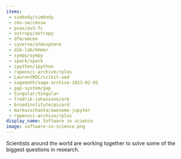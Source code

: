 ```yaml
---
items:
 - simbody/simbody
 - cms-sw/cmssw
 - psas/av3-fc
 - astropy/astropy
 - dfm/emcee
 - cyverse/atmosphere
 - dib-lab/khmer
 - sympy/sympy
 - spack/spack
 - ipython/ipython
 - ropensci-archive/rplos
 - LaurentRDC/scikit-ued
 - sagemath/sage-archive-2023-02-01
 - gap-system/gap
 - Singular/Singular
 - fredrik-johansson/arb
 - broadinstitute/picard
 - markusschanta/awesome-jupyter
 - ropensci-archive/rplos
display_name: Software in science
image: software-in-science.png
---
```

Scientists around the world are working together to solve some of the biggest questions in research.
